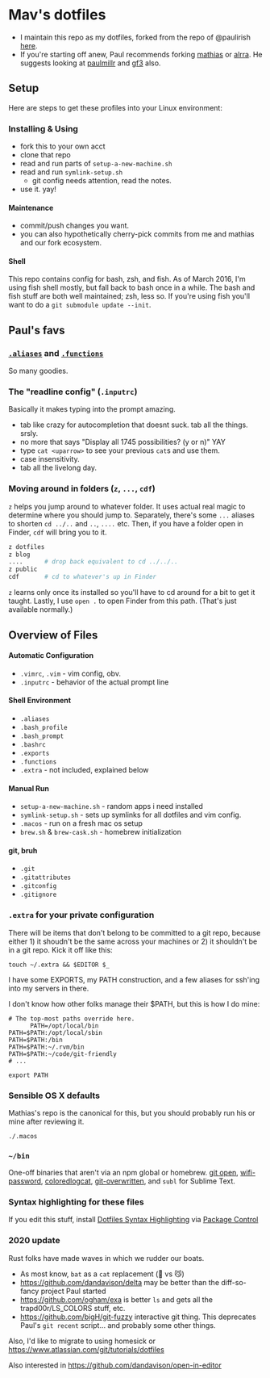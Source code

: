 # Mav's dotfiles

* I maintain this repo as my dotfiles, forked from the repo of @paulirish [here](https://github.com/paulirish/dotfiles).
* If you're starting off anew, Paul recommends forking [mathias](https://github.com/mathiasbynens/dotfiles/) or [alrra](https://github.com/alrra/dotfiles/). He suggests looking at [paulmillr](https://github.com/paulmillr/dotfiles) and [gf3](https://github.com/gf3/dotfiles) also.

## Setup

Here are steps to get these profiles into your Linux environment:

### Installing & Using

* fork this to your own acct
* clone that repo
* read and run parts of `setup-a-new-machine.sh`
* read and run `symlink-setup.sh`
  * git config needs attention, read the notes.
* use it. yay!

#### Maintenance

* commit/push changes you want.
* you can also hypothetically cherry-pick commits from me and mathias and our fork ecosystem.

#### Shell

This repo contains config for bash, zsh, and fish. As of March 2016, I'm using fish shell mostly, but fall back to bash once in a while. The bash and fish stuff are both well maintained; zsh, less so. If you're using fish you'll want to do a `git submodule update --init`.

## Paul's favs

### [`.aliases`](https://github.com/paulirish/dotfiles/blob/master/.aliases) and [`.functions`](https://github.com/paulirish/dotfiles/blob/master/.functions)

So many goodies.

### The "readline config" (`.inputrc`)

Basically it makes typing into the prompt amazing.

* tab like crazy for autocompletion that doesnt suck. tab all the things. srsly.
* no more <tab><tab> that says "Display all 1745 possibilities? (y or n)" YAY
* type `cat <uparrow>` to see your previous `cat`s and use them.
* case insensitivity.
* tab all the livelong day.

### Moving around in folders (`z`, `...`, `cdf`)

`z` helps you jump around to whatever folder. It uses actual real magic to determine where you should jump to. Separately, there's some `...` aliases to shorten `cd ../..` and `..`, `....` etc. Then, if you have a folder open in Finder, `cdf` will bring you to it.

```sh
z dotfiles
z blog
....      # drop back equivalent to cd ../../..
z public
cdf       # cd to whatever's up in Finder
```

`z` learns only once its installed so you'll have to cd around for a bit to get it taught.
Lastly, I use `open .` to open Finder from this path. (That's just available normally.)

## Overview of Files

#### Automatic Configuration

* `.vimrc`, `.vim` - vim config, obv.
* `.inputrc` - behavior of the actual prompt line

#### Shell Environment

* `.aliases`
* `.bash_profile`
* `.bash_prompt`
* `.bashrc`
* `.exports`
* `.functions`
* `.extra` - not included, explained below

#### Manual Run

* `setup-a-new-machine.sh` - random apps i need installed
* `symlink-setup.sh`  - sets up symlinks for all dotfiles and vim config.
* `.macos` - run on a fresh mac os setup
* `brew.sh` & `brew-cask.sh` - homebrew initialization

#### git, bruh

* `.git`
* `.gitattributes`
* `.gitconfig`
* `.gitignore`

### `.extra` for your private configuration

There will be items that don't belong to be committed to a git repo, because either 1) it shoudn't be the same across your machines or 2) it shouldn't be in a git repo. Kick it off like this:

`touch ~/.extra && $EDITOR $_`

I have some EXPORTS, my PATH construction, and a few aliases for ssh'ing into my servers in there.

I don't know how other folks manage their $PATH, but this is how I do mine:

```shell
# The top-most paths override here.
      PATH=/opt/local/bin
PATH=$PATH:/opt/local/sbin
PATH=$PATH:/bin
PATH=$PATH:~/.rvm/bin
PATH=$PATH:~/code/git-friendly
# ...

export PATH
```

### Sensible OS X defaults

Mathias's repo is the canonical for this, but you should probably run his or mine after reviewing it.

```bash
./.macos
```

### `~/bin`

One-off binaries that aren't via an npm global or homebrew. [git open](https://github.com/paulirish/git-open), [wifi-password](https://github.com/rauchg/wifi-password), [coloredlogcat](https://developer.sinnerschrader-mobile.com/colored-logcat-reloaded/507/), [git-overwritten](https://github.com/mislav/dotfiles/blob/master/bin/git-overwritten), and `subl` for Sublime Text.

### Syntax highlighting for these files

If you edit this stuff, install [Dotfiles Syntax Highlighting](https://github.com/mattbanks/dotfiles-syntax-highlighting-st2) via [Package Control](http://wbond.net/sublime_packages/package_control)

### 2020 update

Rust folks have made waves in which we rudder our boats.

* As most know, `bat`  as a `cat` replacement (🦇 vs 😼)
* <https://github.com/dandavison/delta> may be better than the diff-so-fancy project Paul started
* <https://github.com/ogham/exa> is better `ls` and gets all the trapd00r/LS_COLORS stuff, etc.
* <https://github.com/bigH/git-fuzzy> interactive git thing. This deprecates Paul's `git recent` script&hellip; and probably some other things.

 Also, I'd like to migrate to using homesick or <https://www.atlassian.com/git/tutorials/dotfiles>

 Also interested in <https://github.com/dandavison/open-in-editor>
